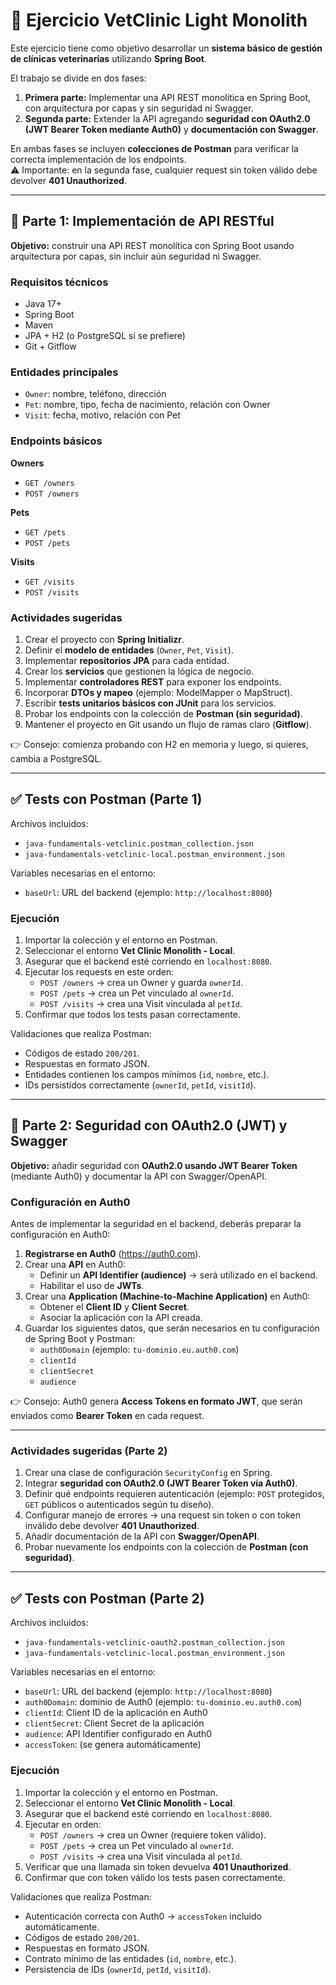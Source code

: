 # 🐾 Ejercicio VetClinic Light Monolith

Este ejercicio tiene como objetivo desarrollar un **sistema básico de gestión de clínicas veterinarias** utilizando **Spring Boot**.  

El trabajo se divide en dos fases:  

1. **Primera parte:** Implementar una API REST monolítica en Spring Boot, con arquitectura por capas y sin seguridad ni Swagger.  
2. **Segunda parte:** Extender la API agregando **seguridad con OAuth2.0 (JWT Bearer Token mediante Auth0)** y **documentación con Swagger**.  

En ambas fases se incluyen **colecciones de Postman** para verificar la correcta implementación de los endpoints.  
⚠️ Importante: en la segunda fase, cualquier request sin token válido debe devolver **401 Unauthorized**.  

---

## 🔧 Parte 1: Implementación de API RESTful

**Objetivo:** construir una API REST monolítica con Spring Boot usando arquitectura por capas, sin incluir aún seguridad ni Swagger.  

### Requisitos técnicos

- Java 17+  
- Spring Boot  
- Maven  
- JPA + H2 (o PostgreSQL si se prefiere)  
- Git + Gitflow  

### Entidades principales

- `Owner`: nombre, teléfono, dirección  
- `Pet`: nombre, tipo, fecha de nacimiento, relación con Owner  
- `Visit`: fecha, motivo, relación con Pet  

### Endpoints básicos

**Owners**
- `GET /owners`  
- `POST /owners`  

**Pets**
- `GET /pets`  
- `POST /pets`  

**Visits**
- `GET /visits`  
- `POST /visits`  

### Actividades sugeridas

1. Crear el proyecto con **Spring Initializr**.  
2. Definir el **modelo de entidades** (`Owner`, `Pet`, `Visit`).  
3. Implementar **repositorios JPA** para cada entidad.  
4. Crear los **servicios** que gestionen la lógica de negocio.  
5. Implementar **controladores REST** para exponer los endpoints.  
6. Incorporar **DTOs y mapeo** (ejemplo: ModelMapper o MapStruct).  
7. Escribir **tests unitarios básicos con JUnit** para los servicios.  
8. Probar los endpoints con la colección de **Postman (sin seguridad)**.  
9. Mantener el proyecto en Git usando un flujo de ramas claro (**Gitflow**).  

👉 Consejo: comienza probando con H2 en memoria y luego, si quieres, cambia a PostgreSQL.  

---

## ✅ Tests con Postman (Parte 1)

Archivos incluidos:  

- `java-fundamentals-vetclinic.postman_collection.json`  
- `java-fundamentals-vetclinic-local.postman_environment.json`  

Variables necesarias en el entorno:  

- `baseUrl`: URL del backend (ejemplo: `http://localhost:8080`)  

### Ejecución

1. Importar la colección y el entorno en Postman.  
2. Seleccionar el entorno **Vet Clinic Monolith - Local**.  
3. Asegurar que el backend esté corriendo en `localhost:8080`.  
4. Ejecutar los requests en este orden:  
   - `POST /owners` → crea un Owner y guarda `ownerId`.  
   - `POST /pets` → crea un Pet vinculado al `ownerId`.  
   - `POST /visits` → crea una Visit vinculada al `petId`.  
5. Confirmar que todos los tests pasan correctamente.  

Validaciones que realiza Postman:  
- Códigos de estado `200/201`.  
- Respuestas en formato JSON.  
- Entidades contienen los campos mínimos (`id`, `nombre`, etc.).  
- IDs persistidos correctamente (`ownerId`, `petId`, `visitId`).  

---

## 🚀 Parte 2: Seguridad con OAuth2.0 (JWT) y Swagger

**Objetivo:** añadir seguridad con **OAuth2.0 usando JWT Bearer Token** (mediante Auth0) y documentar la API con Swagger/OpenAPI.  

### Configuración en Auth0

Antes de implementar la seguridad en el backend, deberás preparar la configuración en Auth0:  

1. **Registrarse en Auth0** (https://auth0.com).  
2. Crear una **API** en Auth0:  
   - Definir un **API Identifier (audience)** → será utilizado en el backend.  
   - Habilitar el uso de **JWTs**.  
3. Crear una **Application (Machine-to-Machine Application)** en Auth0:  
   - Obtener el **Client ID** y **Client Secret**.  
   - Asociar la aplicación con la API creada.  
4. Guardar los siguientes datos, que serán necesarios en tu configuración de Spring Boot y Postman:  
   - `auth0Domain` (ejemplo: `tu-dominio.eu.auth0.com`)  
   - `clientId`  
   - `clientSecret`  
   - `audience`  

👉 Consejo: Auth0 genera **Access Tokens en formato JWT**, que serán enviados como **Bearer Token** en cada request.  

---

### Actividades sugeridas (Parte 2)

1. Crear una clase de configuración `SecurityConfig` en Spring.  
2. Integrar **seguridad con OAuth2.0 (JWT Bearer Token vía Auth0)**.  
3. Definir qué endpoints requieren autenticación (ejemplo: `POST` protegidos, `GET` públicos o autenticados según tu diseño).  
4. Configurar manejo de errores → una request sin token o con token inválido debe devolver **401 Unauthorized**.  
5. Añadir documentación de la API con **Swagger/OpenAPI**.  
6. Probar nuevamente los endpoints con la colección de **Postman (con seguridad)**.  

---

## ✅ Tests con Postman (Parte 2)

Archivos incluidos:  

- `java-fundamentals-vetclinic-oauth2.postman_collection.json`  
- `java-fundamentals-vetclinic-local.postman_environment.json`  

Variables necesarias en el entorno:  

- `baseUrl`: URL del backend (ejemplo: `http://localhost:8080`)  
- `auth0Domain`: dominio de Auth0 (ejemplo: `tu-dominio.eu.auth0.com`)  
- `clientId`: Client ID de la aplicación en Auth0  
- `clientSecret`: Client Secret de la aplicación  
- `audience`: API Identifier configurado en Auth0  
- `accessToken`: (se genera automáticamente)  

### Ejecución

1. Importar la colección y el entorno en Postman.  
2. Seleccionar el entorno **Vet Clinic Monolith - Local**.  
3. Asegurar que el backend esté corriendo en `localhost:8080`.  
4. Ejecutar en orden:  
   - `POST /owners` → crea un Owner (requiere token válido).  
   - `POST /pets` → crea un Pet vinculado al `ownerId`.  
   - `POST /visits` → crea una Visit vinculada al `petId`.  
5. Verificar que una llamada sin token devuelva **401 Unauthorized**.  
6. Confirmar que con token válido los tests pasen correctamente.  

Validaciones que realiza Postman:  
- Autenticación correcta con Auth0 → `accessToken` incluido automáticamente.  
- Códigos de estado `200/201`.  
- Respuestas en formato JSON.  
- Contrato mínimo de las entidades (`id`, `nombre`, etc.).  
- Persistencia de IDs (`ownerId`, `petId`, `visitId`).  